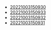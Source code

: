 - [20221003150930](/zet/20221003150930/README.md)
- [20221003150933](/zet/20221003150933/README.md)
- [20221003150932](/zet/20221003150932/README.md)
- [20221003150931](/zet/20221003150931/README.md)
